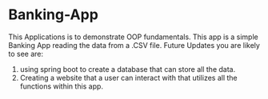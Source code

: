 # Banking-App

This Applications is to demonstrate OOP fundamentals. This app is a simple Banking App reading the data from a .CSV file.
Future Updates you are likely to see are: 
   1. using spring boot to create a database that can store all the data.
   2. Creating a website that a user can interact with that utilizes all the functions within this app. 

